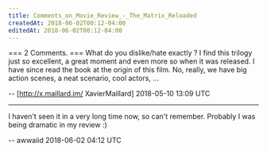 ```yaml
---
title: Comments_on_Movie_Review_-_The_Matrix_Reloaded
createdAt: 2018-06-02T00:12-04:00
editedAt: 2018-06-02T00:12-04:00
---
```


=== 2 Comments. ===
What do you dislike/hate exactly ? I find this trilogy just so excellent, a great moment and even more so when it was released. I have since read the book at the origin of this film.
No, really, we have big action scenes, a neat scenario, cool actors, ...

-- [http://x.maillard.im/ XavierMaillard] 2018-05-10 13:09 UTC


----

I haven't seen it in a very long time now, so can't remember. Probably I was being dramatic in my review :)

-- awwaiid 2018-06-02 04:12 UTC


